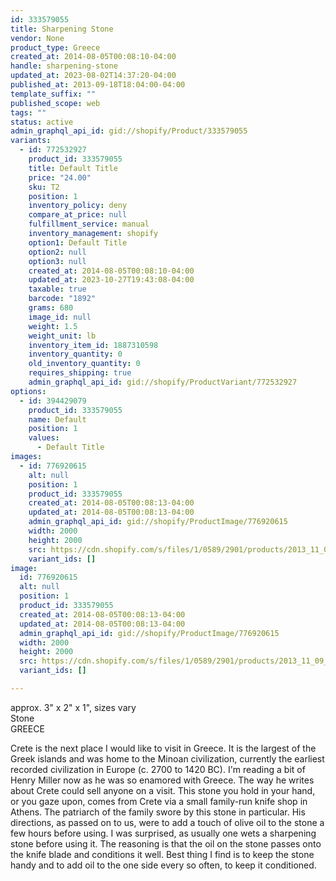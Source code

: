 ```yaml
---
id: 333579055
title: Sharpening Stone
vendor: None
product_type: Greece
created_at: 2014-08-05T00:08:10-04:00
handle: sharpening-stone
updated_at: 2023-08-02T14:37:20-04:00
published_at: 2013-09-18T18:04:00-04:00
template_suffix: ""
published_scope: web
tags: ""
status: active
admin_graphql_api_id: gid://shopify/Product/333579055
variants:
  - id: 772532927
    product_id: 333579055
    title: Default Title
    price: "24.00"
    sku: T2
    position: 1
    inventory_policy: deny
    compare_at_price: null
    fulfillment_service: manual
    inventory_management: shopify
    option1: Default Title
    option2: null
    option3: null
    created_at: 2014-08-05T00:08:10-04:00
    updated_at: 2023-10-27T19:43:08-04:00
    taxable: true
    barcode: "1892"
    grams: 680
    image_id: null
    weight: 1.5
    weight_unit: lb
    inventory_item_id: 1887310598
    inventory_quantity: 0
    old_inventory_quantity: 0
    requires_shipping: true
    admin_graphql_api_id: gid://shopify/ProductVariant/772532927
options:
  - id: 394429079
    product_id: 333579055
    name: Default
    position: 1
    values:
      - Default Title
images:
  - id: 776920615
    alt: null
    position: 1
    product_id: 333579055
    created_at: 2014-08-05T00:08:13-04:00
    updated_at: 2014-08-05T00:08:13-04:00
    admin_graphql_api_id: gid://shopify/ProductImage/776920615
    width: 2000
    height: 2000
    src: https://cdn.shopify.com/s/files/1/0589/2901/products/2013_11_09_Kiosk_0887_ea93003c-1ac5-4512-b3f1-67eaf642af5e.jpeg?v=1407211693
    variant_ids: []
image:
  id: 776920615
  alt: null
  position: 1
  product_id: 333579055
  created_at: 2014-08-05T00:08:13-04:00
  updated_at: 2014-08-05T00:08:13-04:00
  admin_graphql_api_id: gid://shopify/ProductImage/776920615
  width: 2000
  height: 2000
  src: https://cdn.shopify.com/s/files/1/0589/2901/products/2013_11_09_Kiosk_0887_ea93003c-1ac5-4512-b3f1-67eaf642af5e.jpeg?v=1407211693
  variant_ids: []

---
```


approx. 3" x 2" x 1", sizes vary  
Stone  
GREECE

Crete is the next place I would like to visit in Greece. It is the largest of the Greek islands and was home to the Minoan civilization, currently the earliest recorded civilization in Europe (c. 2700 to 1420 BC). I'm reading a bit of Henry Miller now as he was so enamored with Greece. The way he writes about Crete could sell anyone on a visit. This stone you hold in your hand, or you gaze upon, comes from Crete via a small family-run knife shop in Athens. The patriarch of the family swore by this stone in particular. His directions, as passed on to us, were to add a touch of olive oil to the stone a few hours before using. I was surprised, as usually one wets a sharpening stone before using it. The reasoning is that the oil on the stone passes onto the knife blade and conditions it well. Best thing I find is to keep the stone handy and to add oil to the one side every so often, to keep it conditioned.